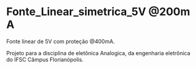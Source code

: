 # Fonte_Linear_simetrica_5V @200m A

Fonte linear de 5V com proteção @400mA.

Projeto para a disciplina de eletônica Analogica, da engenharia eletrônica do IFSC Câmpus Florianópolis.
